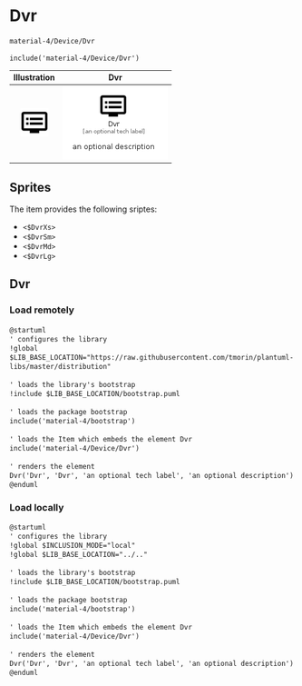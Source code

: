 # Dvr


```text
material-4/Device/Dvr
```

```text
include('material-4/Device/Dvr')
```



| Illustration | Dvr |
| :---: | :---: |
| ![illustration for Illustration](../../material-4/Device/Dvr.png) | ![illustration for Dvr](../../material-4/Device/Dvr.Local.png) |



## Sprites
The item provides the following sriptes:

- `<$DvrXs>`
- `<$DvrSm>`
- `<$DvrMd>`
- `<$DvrLg>`





## Dvr

### Load remotely
```plantuml
@startuml
' configures the library
!global $LIB_BASE_LOCATION="https://raw.githubusercontent.com/tmorin/plantuml-libs/master/distribution"

' loads the library's bootstrap
!include $LIB_BASE_LOCATION/bootstrap.puml

' loads the package bootstrap
include('material-4/bootstrap')

' loads the Item which embeds the element Dvr
include('material-4/Device/Dvr')

' renders the element
Dvr('Dvr', 'Dvr', 'an optional tech label', 'an optional description')
@enduml
```

### Load locally
```plantuml
@startuml
' configures the library
!global $INCLUSION_MODE="local"
!global $LIB_BASE_LOCATION="../.."

' loads the library's bootstrap
!include $LIB_BASE_LOCATION/bootstrap.puml

' loads the package bootstrap
include('material-4/bootstrap')

' loads the Item which embeds the element Dvr
include('material-4/Device/Dvr')

' renders the element
Dvr('Dvr', 'Dvr', 'an optional tech label', 'an optional description')
@enduml
```

